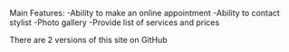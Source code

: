 Main Features:
-Ability to make an online appointment
-Ability to contact stylist
-Photo gallery
-Provide list of services and prices

There are 2 versions of this site on GitHub
